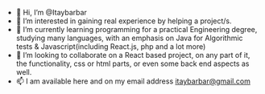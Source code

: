 - 👋 Hi, I’m @Itaybarbar
- 👀 I’m interested in gaining <bold>real</bold> experience by helping a project/s. 
- 🌱 I’m currently learning programming for a practical Engineering degree, studying many languages, with an emphasis on Java for Algorithmic tests & Javascript(including React.js, php and a lot more)
- 💞️ I’m looking to collaborate on a React based project, on any part of it, the functionality, css or html parts, or even some back end aspects as well.
- 📫 I am available here and on my email address itaybarbar@gmail.com

<!---
Itaybarbar/Itaybarbar is a ✨ special ✨ repository because its `README.md` (this file) appears on your GitHub profile.
You can click the Preview link to take a look at your changes.
--->
